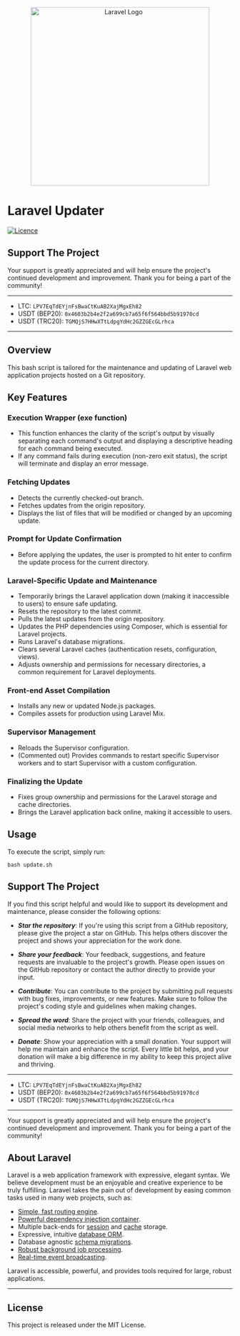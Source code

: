 <p align="center"><a href="https://laravel.com" target="_blank"><img src="https://raw.githubusercontent.com/laravel/art/master/logo-lockup/5%20SVG/2%20CMYK/1%20Full%20Color/laravel-logolockup-cmyk-red.svg" width="400" alt="Laravel Logo"></a></p>

# Laravel Updater

[![Licence](https://img.shields.io/github/license/Ileriayo/markdown-badges?style=for-the-badge)](./LICENSE)

## Support The Project

Your support is greatly appreciated and will help ensure the project's continued development and improvement. Thank you for being a part of the community!

---

- LTC: `LPV7EqTdEYjnFsBwaCtKuAB2XajMgxEh82`
- USDT (BEP20): `0x4603b2b4e2f2a699cb7a65f6f564bbd5b91970cd`
- USDT (TRC20): `TGMQjS7HHwXTtLdpgYdHc2GZZGEcGLrhca`

---

## Overview

This bash script is tailored for the maintenance and updating of Laravel web application projects hosted on a Git repository.

## Key Features

### Execution Wrapper (exe function)
- This function enhances the clarity of the script's output by visually separating each command's output and displaying a descriptive heading for each command being executed.
- If any command fails during execution (non-zero exit status), the script will terminate and display an error message.

### Fetching Updates
- Detects the currently checked-out branch.
- Fetches updates from the origin repository.
- Displays the list of files that will be modified or changed by an upcoming update.

### Prompt for Update Confirmation
- Before applying the updates, the user is prompted to hit enter to confirm the update process for the current directory.

### Laravel-Specific Update and Maintenance
- Temporarily brings the Laravel application down (making it inaccessible to users) to ensure safe updating.
- Resets the repository to the latest commit.
- Pulls the latest updates from the origin repository.
- Updates the PHP dependencies using Composer, which is essential for Laravel projects.
- Runs Laravel's database migrations.
- Clears several Laravel caches (authentication resets, configuration, views).
- Adjusts ownership and permissions for necessary directories, a common requirement for Laravel deployments.

### Front-end Asset Compilation
- Installs any new or updated Node.js packages.
- Compiles assets for production using Laravel Mix.

### Supervisor Management
- Reloads the Supervisor configuration.
- (Commented out) Provides commands to restart specific Supervisor workers and to start Supervisor with a custom configuration.

### Finalizing the Update
- Fixes group ownership and permissions for the Laravel storage and cache directories.
- Brings the Laravel application back online, making it accessible to users.

## Usage

To execute the script, simply run:

```
bash update.sh
```

## Support The Project

If you find this script helpful and would like to support its development and maintenance, please consider the following options:

- **_Star the repository_**: If you're using this script from a GitHub repository, please give the project a star on GitHub. This helps others discover the project and shows your appreciation for the work done.

- **_Share your feedback_**: Your feedback, suggestions, and feature requests are invaluable to the project's growth. Please open issues on the GitHub repository or contact the author directly to provide your input.

- **_Contribute_**: You can contribute to the project by submitting pull requests with bug fixes, improvements, or new features. Make sure to follow the project's coding style and guidelines when making changes.

- **_Spread the word_**: Share the project with your friends, colleagues, and social media networks to help others benefit from the script as well.

- **_Donate_**: Show your appreciation with a small donation. Your support will help me maintain and enhance the script. Every little bit helps, and your donation will make a big difference in my ability to keep this project alive and thriving.

---

- LTC: `LPV7EqTdEYjnFsBwaCtKuAB2XajMgxEh82`
- USDT (BEP20): `0x4603b2b4e2f2a699cb7a65f6f564bbd5b91970cd`
- USDT (TRC20): `TGMQjS7HHwXTtLdpgYdHc2GZZGEcGLrhca`

---

Your support is greatly appreciated and will help ensure the project's continued development and improvement. Thank you for being a part of the community!

## About Laravel

Laravel is a web application framework with expressive, elegant syntax. We believe development must be an enjoyable and creative experience to be truly fulfilling. Laravel takes the pain out of development by easing common tasks used in many web projects, such as:

- [Simple, fast routing engine](https://laravel.com/docs/routing).
- [Powerful dependency injection container](https://laravel.com/docs/container).
- Multiple back-ends for [session](https://laravel.com/docs/session) and [cache](https://laravel.com/docs/cache) storage.
- Expressive, intuitive [database ORM](https://laravel.com/docs/eloquent).
- Database agnostic [schema migrations](https://laravel.com/docs/migrations).
- [Robust background job processing](https://laravel.com/docs/queues).
- [Real-time event broadcasting](https://laravel.com/docs/broadcasting).

Laravel is accessible, powerful, and provides tools required for large, robust applications.

---

## License

This project is released under the MIT License.
